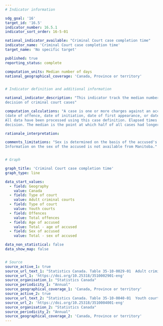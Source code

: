 ```yaml
---
# Indicator information

sdg_goal: '16'
target_id: '16.5'
indicator_number: 16.5.1
indicator_sort_order: 16-5-01

national_indicator_available: "Criminal Court case completion time"
indicator_name: 'Criminal Court case completion time'
target_name: 'No specific target'

published: true
reporting_status: complete

computation_units: Median number of days
national_geographical_coverage: 'Canada, Province or territory'


# Indicator definition and additional information

national_indicator_description: "This indicator track the median number of days elapsed from first appearance to final 
decision of criminal court cases"

computation_calculations: "A case is one or more charges against an accused person or company, which were processed by the courts at the same time 
(date of offence, date of initiation, date of first appearance, or date of decision), and received a final decision. The definition attempts to reflect court processing. 
All data have been processed using this case definition. Elapsed times are calculated based on the number of days it takes to complete a case, from first appearance to final 
decision. The median is the point at which half of all cases had longer case lengths and half had shorter case lengths. Excludes cases in which the case length was unknown."

rationale_interpretation:

comments_limitations: "Sex is determined on the basis of the accused's name in Quebec, producing a relatively higher rate of sex unknown. 
Information on the sex of the accused is not available from Manitoba."


# Graph

graph_title: 'Criminal Court case completion time'
graph_type: line

data_start_values:
  - field: Geography
    value: Canada
  - field: Type of court
    value: Adult criminal courts
  - field: Type of court
    value: Youth courts
  - field: Offences
    value: Total offences
  - field: Age of accused
    value: Total - age of accused
  - field: Sex of accused
    value: Total - sex of accused

data_non_statistical: false
data_show_map: false


# Source
source_active_1: true
source_url_text_1: "Statistics Canada. Table 35-10-0029-01  Adult criminal courts, cases by median elapsed time in days"
source_url_1: 'https://doi.org/10.25318/3510002901-eng'
source_organisation_1: "Statistics Canada"
source_periodicity_1: "Annual"
source_geographical_coverage_1: 'Canada, Province or territory'
source_active_2: true
source_url_text_2: "Statistics Canada. Table 35-10-0040-01  Youth courts, cases by median elapsed time in days"
source_url_2: 'https://doi.org/10.25318/3510004001-eng'
source_organisation_2: "Statistics Canada"
source_periodicity_2: "Annual"
source_geographical_coverage_2: 'Canada, Province or territory'
---
```

